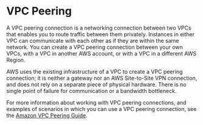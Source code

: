 # VPC Peering<a name="vpc-peering"></a>

A VPC peering connection is a networking connection between two VPCs that enables you to route traffic between them privately\. Instances in either VPC can communicate with each other as if they are within the same network\. You can create a VPC peering connection between your own VPCs, with a VPC in another AWS account, or with a VPC in a different AWS Region\.

AWS uses the existing infrastructure of a VPC to create a VPC peering connection; it is neither a gateway nor an AWS Site\-to\-Site VPN connection, and does not rely on a separate piece of physical hardware\. There is no single point of failure for communication or a bandwidth bottleneck\. 

For more information about working with VPC peering connections, and examples of scenarios in which you can use a VPC peering connection, see the [Amazon VPC Peering Guide](https://docs.aws.amazon.com/vpc/latest/peering/)\.